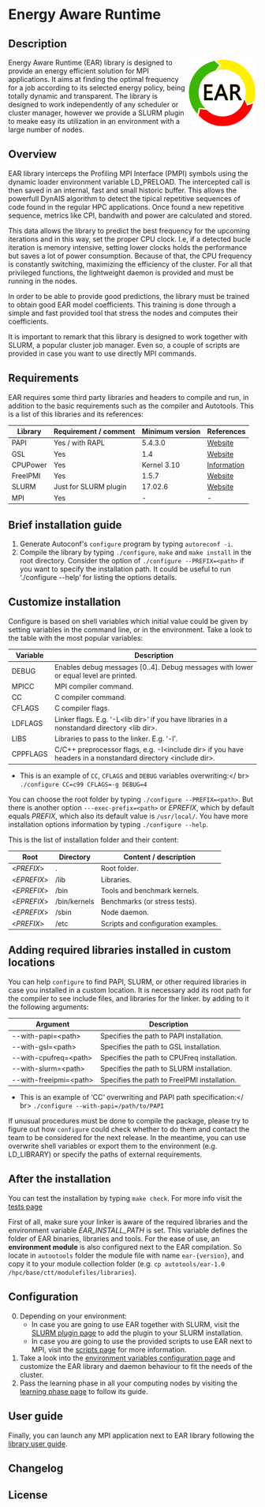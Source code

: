 # Energy Aware Runtime
Description
-----------
<img src="etc/images/logo.png" align="right" width="140">
Energy Aware Runtime (EAR) library is designed to provide an energy efficient solution for MPI applications. It aims at finding the optimal frequency for a job according to its selected energy policy, being totally dynamic and transparent. The library is designed to work independently of any scheduler or cluster manager, however we provide a SLURM plugin to meake easy its utilization in an environment with a large number of nodes.

Overview
--------
EAR library interceps the Profiling MPI Interface (PMPI) symbols using the dynamic loader environment variable LD_PRELOAD. The intercepted call is then saved in an internal, fast and small historic buffer. This allows the powerfull DynAIS algorithm to detect the tipical repetitive sequences of code found in the regular HPC applications. Once found a new repetitive sequence, metrics like CPI, bandwith and power are calculated and stored.

This data allows the library to predict the best frequency for the upcoming iterations and in this way, set the proper CPU clock. I.e, if a detected bucle iteration is memory intensive, setting lower clocks holds the performance but saves a lot of power consumption. Because of that, the CPU frequency is constantly switching, maximizing the efficiency of the cluster. For all that privileged functions, the lightweight daemon is provided and must be running in the nodes.

In order to be able to provide good predictions, the library must be trained to obtain good EAR model coefficients. This training is done through a simple and fast provided tool that stress the nodes and computes their coefficients.

It is important to remark that this library is designed to work together with SLURM, a popular cluster job manager. Even so, a couple of scripts are provided in case you want to use directly MPI commands.

Requirements
------------
EAR requires some third party libraríes and headers to compile and run, in addition to the basic requirements such as the compiler and Autotools. This is a list of this libraries and its references:

| Library   | Requirement / comment | Minimum version | References                                        |
| --------- | --------------------- | --------------- | ------------------------------------------------- |
| PAPI      | Yes / with RAPL       | 5.4.3.0         | [Website](http://icl.utk.edu/papi/)               |
| GSL       | Yes                   | 1.4             | [Website](https://www.gnu.org/software/gsl/)      |
| CPUPower  | Yes                   | Kernel 3.10     | [Information](https://wiki.archlinux.org/index.php/CPU_frequency_scaling) |
| FreeIPMI  | Yes                   | 1.5.7           | [Website](https://www.gnu.org/software/freeipmi/) |
| SLURM     | Just for SLURM plugin | 17.02.6         | [Website](https://slurm.schedmd.com/)             |
| MPI       | Yes                   | -               | -                                                 |

Brief installation guide
------------------------
1) Generate Autoconf's `configure` program by typing `autoreconf -i`.
2) Compile the library by typing `./configure`, `make` and `make install` in the root directory. Consider the option of `./configure --PREFIX=<path>` if you want to specify the installation path. It could be useful to run ‘./configure --help’ for listing the options details.

Customize installation
----------------------
Configure is based on shell variables which initial value could be given by setting variables in the command line, or in the environment. Take a look to the table with the most popular variables:

| Variable | Description                                                                                                  |
| -------- | ------------------------------------------------------------------------------------------------------------ |
| DEBUG    | Enables debug messages [0..4]. Debug messages with lower or equal level are printed.                         |
| MPICC    | MPI compiler command.                                                                                        |
| CC       | C compiler command.                                                                                          |
| CFLAGS   | C compiler flags.                                                                                            |
| LDFLAGS  | Linker flags. E.g. ‘-L\<lib dir\>’ if you have libraries in a nonstandard directory \<lib dir\>.             |
| LIBS     | Libraries to pass to the linker. E.g. ‘-l<library>’.                                                         |
| CPPFLAGS | C/C++ preprocessor flags, e.g. -I\<include dir\> if you have headers in a nonstandard directory \<include dir\>. |
- This is an example of `CC`, `CFLAGS` and `DEBUG` variables overwriting:</ br>
`./configure CC=c99 CFLAGS=-g DEBUG=4`

You can choose the root folder by typing `./configure --PREFIX=<path>`. But there is another option `---exec-prefix=<path>` or *EPREFIX*, which by default equals *PREFIX*, which also its default value is `/usr/local/`. You have more installation options information by typing `./configure --help`.

This is the list of installation folder and their content:

| Root          | Directory    | Content / description                |
| ------------- | ------------ | ------------------------------------ |
| \<*PREFIX*\>  | .            | Root folder.                         |
| \<*EPREFIX*\> | /lib         | Libraries.                           |
| \<*EPREFIX*\> | /bin         | Tools and benchmark kernels.         |
| \<*EPREFIX*\> | /bin/kernels | Benchmarks (or stress tests).        |
| \<*EPREFIX*\> | /sbin        | Node daemon.                         |
| \<*PREFIX*\>  | /etc         | Scripts and configuration examples.  |

Adding required libraries installed in custom locations
-------------------------------------------------------
You can help `configure` to find PAPI, SLURM, or other required libraries in case you installed in a custom location. It is necessary add its root path for the compiler to see include files, and libraries for the linker. by adding to it the following arguments:

| Argument                 | Description                                  |
| ------------------------ | -------------------------------------------- |
| --with-papi=\<path\>     | Specifies the path to PAPI installation.     |
| --with-gsl=\<path\>      | Specifies the path to GSL installation.      |
| --with-cpufreq=\<path\>  | Specifies the path to CPUFreq installation.  |
| --with-slurm=\<path\>    | Specifies the path to SLURM installation.    |
| --with-freeipmi=\<path\> | Specifies the path to FreeIPMI installation. |
* This is an example of ‘CC‘ overwriting and PAPI path specification:</ br>
`./configure --with-papi=/path/to/PAPI`

If unusual procedures must be done to compile the package, please try to figure out how `configure` could check whether to do them and contact the team to be considered for the next release. In the meantime, you can use overwrite shell variables or export them to the environment (e.g. LD_LIBRARY) or specify the paths of external requirements. 

After the installation
----------------------
You can test the installation by typing `make check`. For more info visit the [tests page](https://github.com/BarcelonaSupercomputingCenter/EAR/blob/development/tests/README.md)

First of all, make sure your linker is aware of the required libraries and the environment variable *EAR_INSTALL_PATH* is set. This variable defines the folder of EAR binaries, libraries and tools. For the ease of use, an **environment module** is also configured next to the EAR compilation. So locate in `autootools` folder the module file with name `ear-{version}`, and copy it to your module collection folder (e.g. `cp autotools/ear-1.0 /hpc/base/ctt/modulefiles/libraries`).

Configuration
-------------
0) Depending on your environment:
    * In case you are going to use EAR together with SLURM, visit the [SLURM plugin page](https://github.com/BarcelonaSupercomputingCenter/EAR/blob/development/src/slurm_plugin/README.md) to add the plugin to your SLURM installation.
    * In case you are going to use the provided scripts to use EAR next to MPI, visit the [scripts page](https://github.com/BarcelonaSupercomputingCenter/EAR/blob/development/etc/scripts/README.md) for more information.
1) Take a look into the
[environment variables configuration page](https://github.com/BarcelonaSupercomputingCenter/EAR/blob/development/etc/README.md) and customize the EAR library and daemon behaviour to fit the needs of the cluster.
2) Pass the learning phase in all your computing nodes by visiting the [learning phase page](https://github.com/BarcelonaSupercomputingCenter/EAR/blob/development/src/learning/README.md) to follow its guide.

User guide
----------
Finally, you can launch any MPI application next to EAR library following the [library user guide](https://github.com/BarcelonaSupercomputingCenter/EAR/blob/development/src/library/README.md).

Changelog
---------

License
-------
